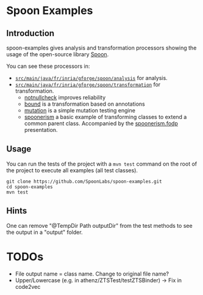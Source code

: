 # Spoon Examples

## Introduction

spoon-examples gives analysis and transformation processors showing the usage of the open-source library [Spoon](https://github.com/INRIA/spoon).

You can see these processors in:

- [`src/main/java/fr/inria/gforge/spoon/analysis`](https://github.com/SpoonLabs/spoon-examples/tree/master/src/main/java/fr/inria/gforge/spoon/analysis) for analysis.
- [`src/main/java/fr/inria/gforge/spoon/transformation`](https://github.com/SpoonLabs/spoon-examples/tree/master/src/main/java/fr/inria/gforge/spoon/transformation) for transformation.
  - [notnullcheck](https://github.com/SpoonLabs/spoon-examples/tree/master/src/main/java/fr/inria/gforge/spoon/transformation/notnullcheck) improves reliability
  - [bound](https://github.com/SpoonLabs/spoon-examples/tree/master/src/main/java/fr/inria/gforge/spoon/transformation/bound) is a transformation based on annotations
  - [mutation](https://github.com/SpoonLabs/spoon-examples/tree/master/src/main/java/fr/inria/gforge/spoon/transformation/mutation) is a simple mutation testing engine
  - [spoonerism](https://github.com/SpoonLabs/spoon-examples/tree/master/src/main/java/fr/inria/gforge/spoon/transformation/spoonerism) a basic example of transforming classes to extend a common parent class.  Accompanied by the [spoonerism.fodp](https://github.com/SpoonLabs/spoon-examples/blob/master/docs/spoonerism.fodp) presentation.


## Usage

You can run the tests of the project with a `mvn test` command on the root of the project to execute all examples (all test classes).

```console
git clone https://github.com/SpoonLabs/spoon-examples.git
cd spoon-examples
mvn test
```

## Hints
One can remove "@TempDir Path outputDir" from the test methods to see the output in a "output" folder.

# TODOs
- File output name = class name. Change to original file name?
- Upper/Lowercase (e.g. in athenz/ZTSTest/testZTSBinder) -> Fix in code2vec